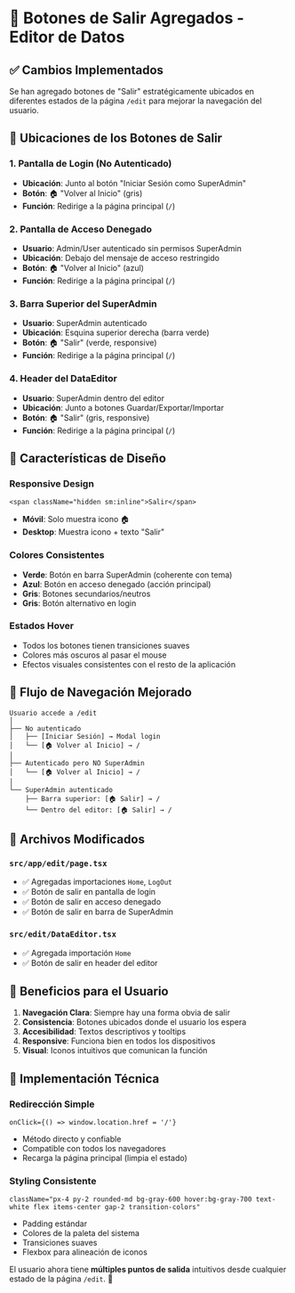 # 🚪 Botones de Salir Agregados - Editor de Datos

## ✅ **Cambios Implementados**

Se han agregado botones de "Salir" estratégicamente ubicados en diferentes estados de la página `/edit` para mejorar la navegación del usuario.

## 🎯 **Ubicaciones de los Botones de Salir**

### 1. **Pantalla de Login (No Autenticado)**
- **Ubicación**: Junto al botón "Iniciar Sesión como SuperAdmin"
- **Botón**: 🏠 "Volver al Inicio" (gris)
- **Función**: Redirige a la página principal (`/`)

### 2. **Pantalla de Acceso Denegado**
- **Usuario**: Admin/User autenticado sin permisos SuperAdmin
- **Ubicación**: Debajo del mensaje de acceso restringido
- **Botón**: 🏠 "Volver al Inicio" (azul)
- **Función**: Redirige a la página principal (`/`)

### 3. **Barra Superior del SuperAdmin**
- **Usuario**: SuperAdmin autenticado
- **Ubicación**: Esquina superior derecha (barra verde)
- **Botón**: 🏠 "Salir" (verde, responsive)
- **Función**: Redirige a la página principal (`/`)

### 4. **Header del DataEditor**
- **Usuario**: SuperAdmin dentro del editor
- **Ubicación**: Junto a botones Guardar/Exportar/Importar
- **Botón**: 🏠 "Salir" (gris, responsive)
- **Función**: Redirige a la página principal (`/`)

## 🎨 **Características de Diseño**

### **Responsive Design**
```tsx
<span className="hidden sm:inline">Salir</span>
```
- **Móvil**: Solo muestra icono 🏠
- **Desktop**: Muestra icono + texto "Salir"

### **Colores Consistentes**
- **Verde**: Botón en barra SuperAdmin (coherente con tema)
- **Azul**: Botón en acceso denegado (acción principal)
- **Gris**: Botones secundarios/neutros
- **Gris**: Botón alternativo en login

### **Estados Hover**
- Todos los botones tienen transiciones suaves
- Colores más oscuros al pasar el mouse
- Efectos visuales consistentes con el resto de la aplicación

## 🔄 **Flujo de Navegación Mejorado**

```
Usuario accede a /edit
│
├── No autenticado
│   ├── [Iniciar Sesión] → Modal login
│   └── [🏠 Volver al Inicio] → /
│
├── Autenticado pero NO SuperAdmin
│   └── [🏠 Volver al Inicio] → /
│
└── SuperAdmin autenticado
    ├── Barra superior: [🏠 Salir] → /
    └── Dentro del editor: [🏠 Salir] → /
```

## 📁 **Archivos Modificados**

### `src/app/edit/page.tsx`
- ✅ Agregadas importaciones `Home`, `LogOut`
- ✅ Botón de salir en pantalla de login
- ✅ Botón de salir en acceso denegado
- ✅ Botón de salir en barra de SuperAdmin

### `src/edit/DataEditor.tsx`
- ✅ Agregada importación `Home`
- ✅ Botón de salir en header del editor

## 🎯 **Beneficios para el Usuario**

1. **Navegación Clara**: Siempre hay una forma obvia de salir
2. **Consistencia**: Botones ubicados donde el usuario los espera
3. **Accesibilidad**: Textos descriptivos y tooltips
4. **Responsive**: Funciona bien en todos los dispositivos
5. **Visual**: Iconos intuitivos que comunican la función

## 🔧 **Implementación Técnica**

### **Redirección Simple**
```tsx
onClick={() => window.location.href = '/'}
```
- Método directo y confiable
- Compatible con todos los navegadores
- Recarga la página principal (limpia el estado)

### **Styling Consistente**
```tsx
className="px-4 py-2 rounded-md bg-gray-600 hover:bg-gray-700 text-white flex items-center gap-2 transition-colors"
```
- Padding estándar
- Colores de la paleta del sistema
- Transiciones suaves
- Flexbox para alineación de iconos

El usuario ahora tiene **múltiples puntos de salida** intuitivos desde cualquier estado de la página `/edit`. 🚀
